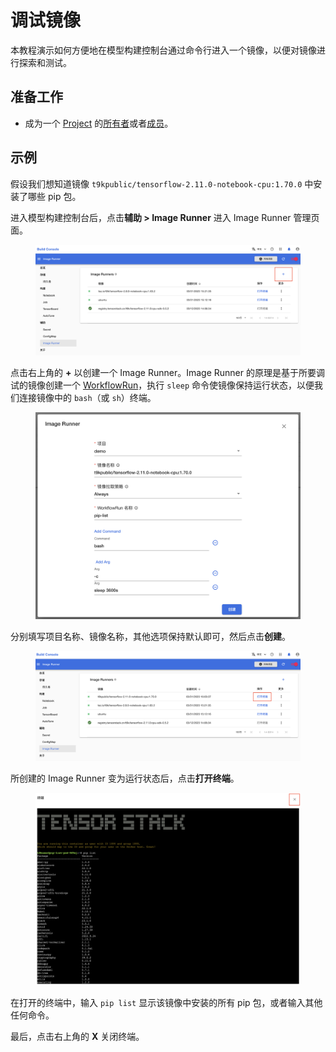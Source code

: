 # 调试镜像

本教程演示如何方便地在模型构建控制台通过命令行进入一个镜像，以便对镜像进行探索和测试。

## 准备工作

* 成为一个 [Project](../../module/security/index.md#project) 的[所有者](../manage-project/create-and-delete-project.md)或者[成员](../manage-project/project-add-member.md)。

## 示例

假设我们想知道镜像 `t9kpublic/tensorflow-2.11.0-notebook-cpu:1.70.0` 中安装了哪些 pip 包。

进入模型构建控制台后，点击**辅助 > Image Runner** 进入 Image Runner 管理页面。

<figure class="screenshot">
  <img alt="image-runner-list" src="../assets/guide/manage-auxiliary-resources/run-image/image-runner-list.png" class="screenshot"/>
</figure>

点击右上角的 **+** 以创建一个 Image Runner。Image Runner 的原理是基于所要调试的镜像创建一个 [WorkflowRun](../../module/workflow/workflow/workflowrun.md)，执行 `sleep` 命令使镜像保持运行状态，以便我们连接镜像中的 `bash`（或 `sh`）终端。

<figure class="screenshot">
  <img alt="image-runner-create" src="../assets/guide/manage-auxiliary-resources/run-image/image-runner-create.png" class="screenshot"/>
</figure>

分别填写项目名称、镜像名称，其他选项保持默认即可，然后点击**创建**。

<figure class="screenshot">
  <img alt="image-runner-list-2" src="../assets/guide/manage-auxiliary-resources/run-image/image-runner-list-2.png" class="screenshot"/>
</figure>

所创建的 Image Runner 变为运行状态后，点击**打开终端**。

<figure class="screenshot">
  <img alt="image-runner-terminal" src="../assets/guide/manage-auxiliary-resources/run-image/image-runner-terminal.png" class="screenshot"/>
</figure>

在打开的终端中，输入 `pip list` 显示该镜像中安装的所有 pip 包，或者输入其他任何命令。

最后，点击右上角的 **X** 关闭终端。

